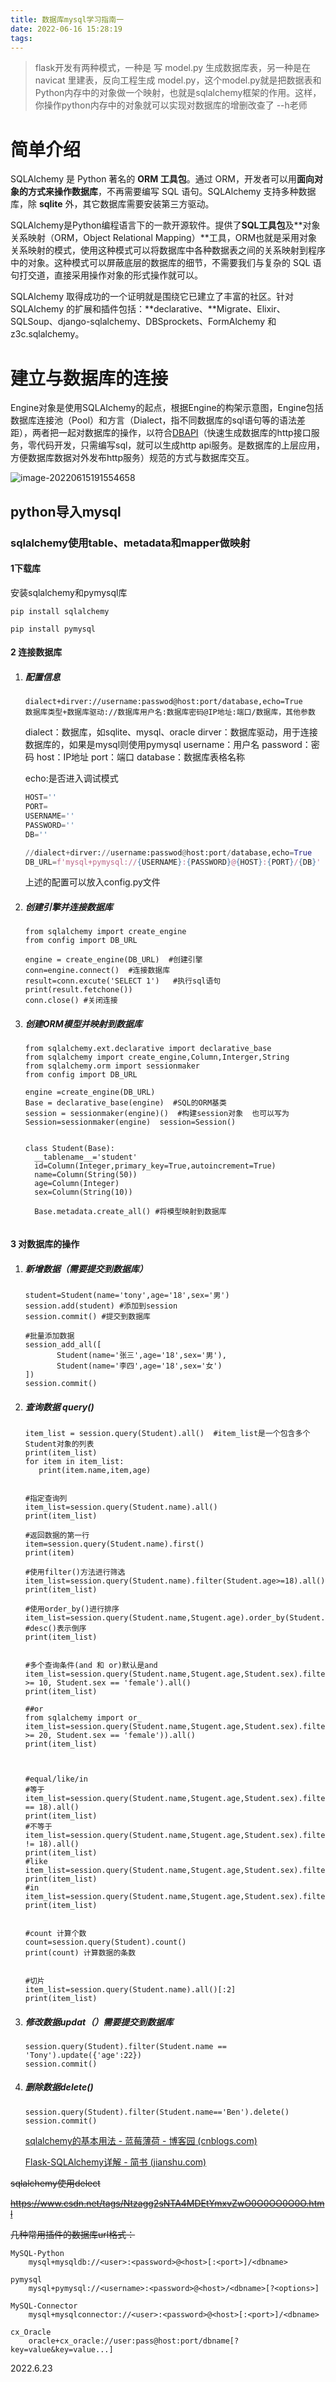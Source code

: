 ```yaml
---
title: 数据库mysql学习指南一
date: 2022-06-16 15:28:19
tags:
---
```


> flask开发有两种模式，一种是 写 model.py 生成数据库表，另一种是在navicat 里建表，反向工程生成 model.py，这个model.py就是把数据表和Python内存中的对象做一个映射，也就是sqlalchemy框架的作用。这样，你操作python内存中的对象就可以实现对数据库的增删改查了   --h老师

# 简单介绍 #

SQLAlchemy 是 Python 著名的 **ORM 工具包**。通过 ORM，开发者可以用**面向对象的方式来操作数据库**，不再需要编写 SQL 语句。SQLAlchemy 支持多种数据库，除 **sqlite** 外，其它数据库需要安装第三方驱动。

SQLAlchemy是Python编程语言下的一款开源软件。提供了**SQL工具包**及**对象关系映射（ORM，Object Relational Mapping）**工具，ORM也就是采用对象关系映射的模式，使用这种模式可以将数据库中各种数据表之间的关系映射到程序中的对象。这种模式可以屏蔽底层的数据库的细节，不需要我们与复杂的 SQL 语句打交道，直接采用操作对象的形式操作就可以。

SQLAlchemy 取得成功的一个证明就是围绕它已建立了丰富的社区。针对 SQLAlchemy 的扩展和插件包括：**declarative、**Migrate、Elixir、SQLSoup、django-sqlalchemy、DBSprockets、FormAlchemy 和 z3c.sqlalchemy。



# 建立与数据库的连接 #

Engine对象是使用SQLAIchemy的起点，根据Engine的构架示意图，Engine包括数据库连接池（Pool）和方言（Dialect，指不同数据库的sql语句等的语法差距），两者把一起对数据库的操作，以符合[DBAPI](https://gitee.com/freakchicken/db-api)（快速生成数据库的http接口服务，零代码开发，只需编写sql，就可以生成http api服务。是数据库的上层应用，方便数据库数据对外发布http服务）规范的方式与数据库交互。                                                                                                    

![image-20220615191554658](数据库mysql学习指南一/image-20220615191554658.png)







## python导入mysql ##

### sqlalchemy使用table、metadata和mapper做映射 ###

####  1下载库 ####

安装sqlalchemy和pymysql库

```
pip install sqlalchemy 

pip install pymysql
```

#### 2 连接数据库 ####

1. ##### 配置信息 #####

   ```
   dialect+dirver://username:passwod@host:port/database,echo=True
   数据库类型+数据库驱动://数据库用户名:数据库密码@IP地址:端口/数据库，其他参数
   ```

   dialect：数据库，如sqlite、mysql、oracle
   dirver：数据库驱动，用于连接数据库的，如果是mysql则使用pymysql
   username：用户名
   password：密码
   host：IP地址
   port：端口
   database：数据库表格名称

   echo:是否进入调试模式

   ```python
   HOST=''
   PORT=
   USERNAME=''
   PASSWORD=''
   DB=''
   
   //dialect+dirver://username:passwod@host:port/database,echo=True
   DB_URL=f'mysql+pymysql://{USERNAME}:{PASSWORD}@{HOST}:{PORT}/{DB}'
   ```

   上述的配置可以放入config.py文件

2. ##### 创建引擎并连接数据库 #####

   ```
   from sqlalchemy import create_engine
   from config import DB_URL
   
   engine = create_engine(DB_URL)  #创建引擎
   conn=engine.connect()  #连接数据库
   result=conn.excute('SELECT 1')   #执行sql语句
   print(result.fetchone())
   conn.close() #关闭连接
   ```

3. ##### 创建ORM模型并映射到数据库 #####

   ```
   from sqlalchemy.ext.declarative import declarative_base
   from sqlalchemy import create_engine,Column,Interger,String
   from sqlalchemy.orm import sessionmaker
   from config import DB_URL
   
   engine =create_engine(DB_URL)
   Base = declarative_base(engine)  #SQL的ORM基类
   session = sessionmaker(engine)()  #构建session对象  也可以写为Session=sessionmaker(engine)  session=Session()
   
   
   class Student(Base):
     __tablename__='student'
     id=Column(Integer,primary_key=True,autoincrement=True)
     name=Column(String(50))
     age=Column(Integer)
     sex=Column(String(10))
     
     Base.metadata.create_all() #将模型映射到数据库
    
   ```

#### 3 对数据库的操作 ####

1. ##### 新增数据（需要提交到数据库） #####

   ```
   student=Student(name='tony',age='18',sex='男')
   session.add(student) #添加到session
   session.commit() #提交到数据库
   
   #批量添加数据
   session_add_all([
          Student(name='张三',age='18',sex='男'),
          Student(name='李四',age='18',sex='女')
   ])
   session.commit()
   ```

2. ##### 查询数据 query() #####

   ```
   item_list = session.query(Student).all()  #item_list是一个包含多个Student对象的列表
   print(item_list)
   for item in item_list:
      print(item.name,item,age)
      
      
   #指定查询列
   item_list=session.query(Student.name).all()
   print(item_list)
   
   #返回数据的第一行
   item=session.query(Student.name).first()
   print(item)
   
   #使用filter()方法进行筛选
   item_list=session.query(Student.name).filter(Student.age>=18).all()
   print(item_list)
   
   #使用order_by()进行排序
   item_list=session.query(Student.name,Stugent.age).order_by(Student.age.desc()).all()  #desc()表示倒序
   print(item_list)
   
   
   #多个查询条件(and 和 or)默认是and
   item_list=session.query(Student.name,Stugent.age,Student.sex).filter(Student.age >= 10, Student.sex == 'female').all()
   print(item_list)
   
   ##or
   from sqlalchemy import or_
   item_list=session.query(Student.name,Stugent.age,Student.sex).filter(or_(Student.age >= 20, Student.sex == 'female')).all()
   print(item_list)
   
   
   
   #equal/like/in
   #等于
   item_list=session.query(Student.name,Stugent.age,Student.sex).filter(Student.age == 18).all()
   print(item_list)
   #不等于
   item_list=session.query(Student.name,Stugent.age,Student.sex).filter(Student.age != 18).all()
   print(item_list)
   #like
   item_list=session.query(Student.name,Stugent.age,Student.sex).filter(Student.name.like('%To%')).all()
   print(item_list)
   #in
   item_list=session.query(Student.name,Stugent.age,Student.sex).filter(Student.age.in_[16,20]]).all()
   print(item_list)
   
   
   #count 计算个数
   count=session.query(Student).count()
   print(count) 计算数据的条数
   
   
   #切片
   item_list=session.query(Student.name).all()[:2]
   print(item_list)
   ```

3. ##### 修改数据updat（）需要提交到数据库 #####

   ```
   session.query(Student).filter(Student.name == 'Tony').update({'age':22})
   session.commit()
   ```

4. ##### 删除数据delete() #####

   ```
   session.query(Student).filter(Student.name=='Ben').delete()
   session.commit()
   ```

   [sqlalchemy的基本用法 - 蓝莓薄荷 - 博客园 (cnblogs.com)](https://www.cnblogs.com/blueberry-mint/p/14277882.html)

   [Flask-SQLAlchemy详解 - 简书 (jianshu.com)](https://www.jianshu.com/p/f7ba338016b8)

~~sqlalchemy使用delect~~

~~https://www.csdn.net/tags/Ntzagg2sNTA4MDEtYmxvZwO0O0OO0O0O.html~~

~~几种常用插件的数据库url格式：~~

```
MySQL-Python
    mysql+mysqldb://<user>:<password>@<host>[:<port>]/<dbname>

pymysql
    mysql+pymysql://<username>:<password>@<host>/<dbname>[?<options>]

MySQL-Connector
    mysql+mysqlconnector://<user>:<password>@<host>[:<port>]/<dbname>

cx_Oracle
    oracle+cx_oracle://user:pass@host:port/dbname[?key=value&key=value...]
```



2022.6.23
